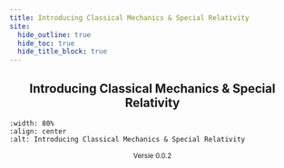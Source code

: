 ```yaml
---
title: Introducing Classical Mechanics & Special Relativity
site:
  hide_outline: true
  hide_toc: true
  hide_title_block: true
---
```


<div style="text-align: center;">

## Introducing Classical Mechanics & Special Relativity

</div>

```{figure} cover.gif
:width: 80%
:align: center
:alt: Introducing Classical Mechanics & Special Relativity
```


<div style="text-align: center; font-size: 12px">

Versie 0.0.2

</div>



